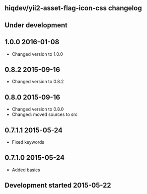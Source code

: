 hiqdev/yii2-asset-flag-icon-css changelog
-----------------------------------------

## Under development


## 1.0.0 2016-01-08

- Changed version to 1.0.0

## 0.8.2 2015-09-16

- Changed version to 0.8.2

## 0.8.0 2015-09-16

- Changed version to 0.8.0
- Changed: moved sources to src

## 0.7.1.1 2015-05-24

- Fixed keywords

## 0.7.1.0 2015-05-24

- Added basics

## Development started 2015-05-22

